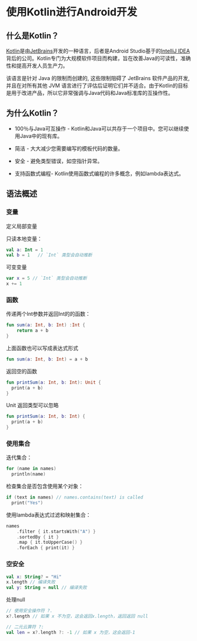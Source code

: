 # 使用Kotlin进行Android开发

## 什么是Kotlin？

[Kotlin](https://kotlinlang.org/)是由[JetBrains](https://www.jetbrains.com/)开发的一种语言，后者是Android Studio基于的[IntelliJ IDEA](https://www.jetbrains.com/idea)背后的公司。Kotlin专门为大规模软件项目而构建，旨在改善Java的可读性，准确性和提高开发人员生产力。

该语言是针对 Java 的限制而创建的, 这些限制阻碍了 JetBrains 软件产品的开发, 并且在对所有其他 JVM 语言进行了评估后证明它们并不适合。由于Kotlin的目标是用于改进产品，所以它非常强调与Java代码和Java标准库的互操作性。

## 为什么Kotlin？

- 100％与Java可互操作 - Kotlin和Java可以共存于一个项目中。您可以继续使用Java中的现有库。

- 简洁 - 大大减少您需要编写的模板代码的数量。

- 安全 - 避免类型错误，如空指针异常。

- 支持函数式编程- Kotlin使用函数式编程的许多概念，例如lambda表达式。

## 语法概述

### 变量

定义局部变量

只读本地变量：

```kotlin
val a: Int = 1
val b = 1   // `Int` 类型会自动推断
```

可变变量

```kotlin
var x = 5 // `Int` 类型会自动推断
x += 1
```

### 函数

传递两个Int参数并返回Int的的函数：

```kotlin
fun sum(a: Int, b: Int) :Int {
	return a + b
}
```

上面函数也可以写成表达式形式

```kotlin
fun sum(a: Int, b: Int) = a + b
```

返回空的函数
```kotlin
fun printSum(a: Int, b: Int): Unit {
  print(a + b)
}
```

Unit 返回类型可以忽略

```kotlin
fun printSum(a: Int, b: Int) {
  print(a + b)
}
```

### 使用集合

迭代集合：

```kotlin
for (name in names)
  println(name)
```

检查集合是否包含使用某个对象：

```kotlin
if (text in names) // names.contains(text) is called
  print("Yes")
```

使用lambda表达式过滤和映射集合：

```kotlin
names
    .filter { it.startsWith("A") }
    .sortedBy { it }
    .map { it.toUpperCase() }
    .forEach { print(it) }
```

### 空安全

```kotlin
val x: String? = "Hi"
x.length // 编译失败
val y: String = null // 编译失败
```

处理null

```kotlin
// 使用安全操作符 ?.
x?.length // 如果 x 不为空，这会返回x.length，返回返回 null

// 二元云算符 ?:
val len = x?.length ?: -1 // 如果 x 为空，这会返回-1 
```






